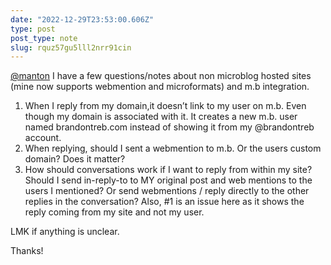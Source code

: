 ```yaml
---
date: "2022-12-29T23:53:00.606Z"
type: post 
post_type: note
slug: rquz57gu5lll2nrr91cin
---
```

[@manton](https://micro.blog/manton) I have a few questions/notes about non microblog hosted sites (mine now supports webmention and microformats) and m.b integration. 

1. When I reply from my domain,it doesn’t link to my user on m.b. Even though my domain is associated with it. It creates a new m.b. user named brandontreb.com instead of showing it from my @brandontreb account.  
2. When replying, should I sent a webmention to m.b. Or the users custom domain? Does it matter?
3. How should conversations work if I want to reply from within my site? Should I send in-reply-to to MY original post and web mentions to the users I mentioned? Or send webmentions / reply directly to the other replies in the conversation? Also, #1 is an issue here as it shows the reply coming from my site and not my user. 

LMK if anything is unclear. 

Thanks!